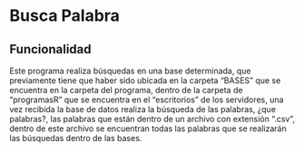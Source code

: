 # Busca Palabra

## Funcionalidad

Este programa realiza búsquedas en una base determinada, que
previamente tiene que haber sido ubicada en la carpeta “BASES” que
se encuentra en la carpeta del programa, dentro de la carpeta de
“programasR” que se encuentra en el “escritorios” de los servidores,
una vez recibida la base de datos realiza la búsqueda de las palabras,
¿que palabras?, las palabras que están dentro de un archivo con
extensión “.csv”, dentro de este archivo se encuentran todas las
palabras que se realizarán las búsquedas dentro de las bases.
